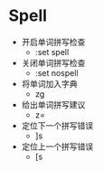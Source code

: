 # Spell


- 开启单词拼写检查  
  * :set spell
- 关闭单词拼写检查
  * :set nospell
- 将单词加入字典
  * zg
- 给出单词拼写建议
  * z=
- 定位下一个拼写错误
  * ]s
- 定位上一个拼写错误
  * [s
